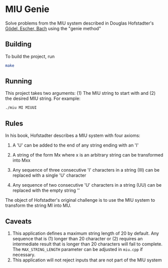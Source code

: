MIU Genie 
==========
Solve problems from the MIU system described in Douglas Hofstadter's [Gödel, Escher, Bach](http://www.amazon.com/Godel-Escher-Bach-Eternal-Golden/dp/0465026567) using the "genie method" 

Building
--------
To build the project, run
```bash
make
```

Running
-------
This project takes two arguments: (1) The MIU string to start with and (2) the desired MIU string.
For example:
```bash
./miu MI MIUUI
```

Rules
-----
In his book, Hofstadter describes a MIU system with four axioms:

1. A 'U' can be added to the end of any string ending with an 'I'

2. A string of the form Mx where x is an arbitrary string can be transformed into Mxx

3. Any sequence of three consecutive 'I' characters in a string (III) can be replaced with a single 'U' character

4. Any sequence of two consecutive 'U' characters in a string (UU) can be replaced with the empty string ''

The object of Hofstadter's original challenge is to use the MIU system to transform the string MI into MU.

Caveats
-------
1. This application defines a maximum string length of 20 by default. Any sequence that is (1) longer than 20 character or (2) requires an intermediate result that is longer than 20 characters will fail to complete. The ```MAX_STRING_LENGTH``` parameter can be adjusted in ```miu.cpp``` if necessary.
2. This application will not reject inputs that are not part of the MIU system


